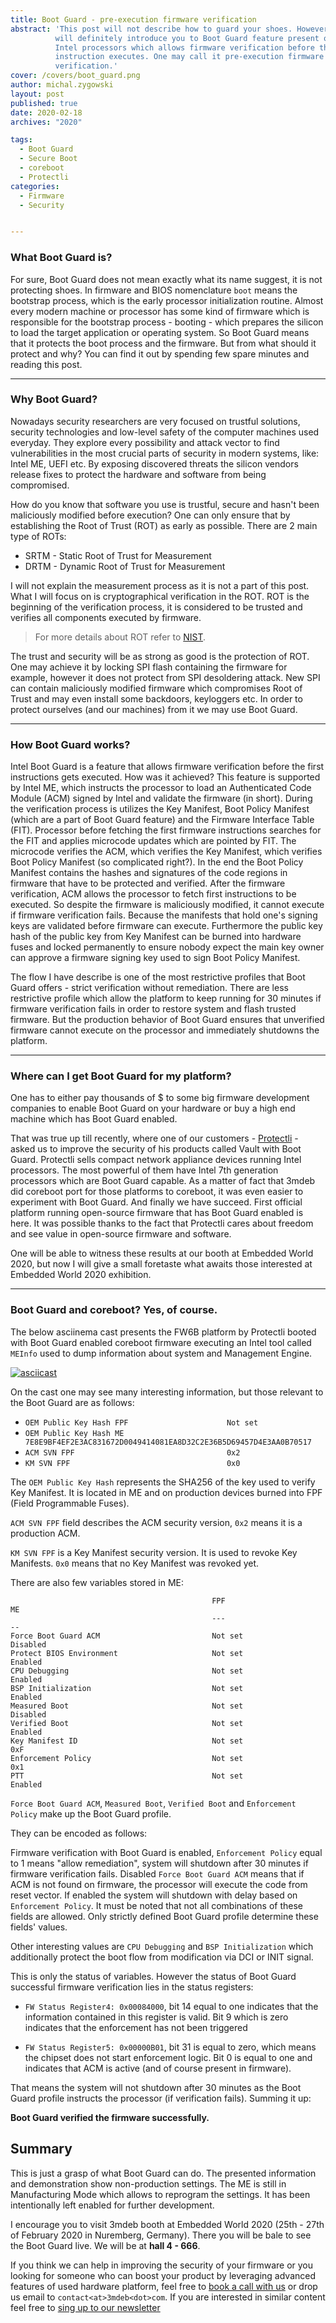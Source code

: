 ```yaml
---
title: Boot Guard - pre-execution firmware verification
abstract: 'This post will not describe how to guard your shoes. However,
          will definitely introduce you to Boot Guard feature present on
          Intel processors which allows firmware verification before the first
          instruction executes. One may call it pre-execution firmware
          verification.'
cover: /covers/boot_guard.png
author: michal.zygowski
layout: post
published: true
date: 2020-02-18
archives: "2020"

tags:
  - Boot Guard
  - Secure Boot
  - coreboot
  - Protectli
categories:
  - Firmware
  - Security


---
```

### What Boot Guard is?

For sure, Boot Guard does not mean exactly what its name suggest, it is not
protecting shoes. In firmware and BIOS nomenclature `boot` means the bootstrap
process, which is the early processor initialization routine. Almost every
modern machine or processor has some kind of firmware which is responsible for
the bootstrap process - booting - which prepares the silicon to load the target
application or operating system. So Boot Guard means that it protects the boot
process and the firmware. But from what should it protect and why? You can find
it out by spending few spare minutes and reading this post.

---
### Why Boot Guard?

Nowadays security researchers are very focused on trustful solutions, security
technologies and low-level safety of the computer machines used everyday. They
explore every possibility and attack vector to find vulnerabilities in the most
crucial parts of security in modern systems, like: Intel ME, UEFI etc. By
exposing discovered threats the silicon vendors release fixes to protect the
hardware and software from being compromised.

How do you know that software you use is trustful, secure and hasn't been
maliciously modified before execution? One can only ensure that by establishing
the Root of Trust (ROT) as early as possible. There are 2 main type of ROTs:

- SRTM - Static Root of Trust for Measurement
- DRTM - Dynamic Root of Trust for Measurement

I will not explain the measurement process as it is not a part of this post.
What I will focus on is cryptographical verification in the ROT. ROT is the
beginning of the verification process, it is considered to be trusted and
verifies all components executed by firmware.

> For more details about ROT refer to [NIST](https://csrc.nist.gov/Projects/Hardware-Roots-of-Trust).

The trust and security will be as strong as good is the protection of ROT. One
may achieve it by locking SPI flash containing the firmware for example,
however it does not protect from SPI desoldering attack. New SPI can contain
maliciously modified firmware which compromises Root of Trust and may even
install some backdoors, keyloggers etc. In order to protect ourselves (and our
machines) from it we may use Boot Guard.

---
### How Boot Guard works?

Intel Boot Guard is a feature that allows firmware verification before the
first instructions gets executed. How was it achieved? This feature is
supported by Intel ME, which instructs the processor to load an Authenticated
Code Module (ACM) signed by Intel and validate the firmware (in short). During
the verification process is utilizes the Key Manifest, Boot Policy Manifest
(which are a part of Boot Guard feature) and the Firmware Interface Table
(FIT). Processor before fetching the first firmware instructions searches for
the FIT and applies microcode updates which are pointed by FIT. The microcode
verifies the ACM, which verifies the Key Manifest, which verifies Boot Policy
Manifest (so complicated right?). In the end the Boot Policy Manifest contains
the hashes and signatures of the code regions in firmware that have to be
protected and verified. After the firmware verification, ACM allows the
processor to fetch first instructions to be executed. So despite the firmware
is maliciously modified, it cannot execute if firmware verification fails.
Because the manifests that hold one's signing keys are validated before
firmware can execute. Furthermore the public key hash of the public key from
Key Manifest can be burned into hardware fuses and locked permanently to ensure
nobody expect the main key owner can approve a firmware signing key used to
sign Boot Policy Manifest.

The flow I have describe is one of the most restrictive profiles that Boot
Guard offers - strict verification without remediation. There are less
restrictive profile which allow the platform to keep running for 30 minutes if
firmware verification fails in order to restore system and flash trusted
firmware. But the production behavior of Boot Guard ensures that unverified
firmware cannot execute on the processor and immediately shutdowns the
platform.

---
### Where can I get Boot Guard for my platform?

One has to either pay thousands of $ to some big firmware development companies
to enable Boot Guard on your hardware or buy a high end machine which has Boot
Guard enabled.

That was true up till recently, where one of our customers -
[Protectli](https://protectli.com/) - asked us to improve the security of his
products called Vault with Boot Guard. Protectli sells compact network
appliance devices running Intel processors. The most powerful of them have
Intel 7th generation processors which are Boot Guard capable. As a matter of
fact that 3mdeb did coreboot port for those platforms to coreboot, it was even
easier to experiment with Boot Guard. And finally we have succeed. First
official platform running open-source firmware that has Boot Guard enabled is
here. It was possible thanks to the fact that Protectli cares about freedom and
see value in open-source firmware and software.

One will be able to witness these results at our booth at Embedded World
2020, but now I will give a small foretaste what awaits those interested at
Embedded World 2020 exhibition.

---
### Boot Guard and coreboot? Yes, of course.

The below asciinema cast presents the FW6B platform by Protectli booted with
Boot Guard enabled coreboot firmware executing an Intel tool called `MEInfo`
used to dump information about system and Management Engine.

[![asciicast](https://asciinema.org/a/InShgUHnP389ERobESFG6BYxf.svg)](https://asciinema.org/a/InShgUHnP389ERobESFG6BYxf?speed=1)

On the cast one may see many interesting information, but those relevant to the
Boot Guard are as follows:

- `OEM Public Key Hash FPF                      Not set`
- `OEM Public Key Hash ME                       7E8E9BF4EF2E3AC831672D0049414081EA8D32C2E36B5D69457D4E3AA0B70517`
- `ACM SVN FPF                                  0x2`
- `KM SVN FPF                                   0x0`

The `OEM Public Key Hash` represents the SHA256 of the key used to verify Key
Manifest. It is located in ME and on production devices burned into FPF (Field
Programmable Fuses).

`ACM SVN FPF` field describes the ACM security version, `0x2` means it is a
production ACM.

`KM SVN FPF` is a Key Manifest security version. It is used to revoke Key
Manifests. `0x0` means that no Key Manifest was revoked yet.

There are also few variables stored in ME:
```
                                             FPF                      ME
                                             ---                      --
Force Boot Guard ACM                         Not set                  Disabled
Protect BIOS Environment                     Not set                  Enabled
CPU Debugging                                Not set                  Enabled
BSP Initialization                           Not set                  Enabled
Measured Boot                                Not set                  Disabled
Verified Boot                                Not set                  Enabled
Key Manifest ID                              Not set                  0xF
Enforcement Policy                           Not set                  0x1
PTT                                          Not set                  Enabled
```

`Force Boot Guard ACM`, `Measured Boot`, `Verified Boot` and `Enforcement
Policy` make up the Boot Guard profile.

They can be encoded as follows:

Firmware verification with Boot Guard is enabled, `Enforcement Policy` equal to
1 means "allow remediation", system will shutdown after 30 minutes if firmware
verification fails. Disabled `Force Boot Guard ACM` means that if ACM is not
found on firmware, the processor will execute the code from reset vector. If
enabled the system will shutdown with delay based on `Enforcement Policy`. It
must be noted that not all combinations of these fields are allowed. Only
strictly defined Boot Guard profile determine these fields' values.

Other interesting values are `CPU Debugging` and `BSP Initialization` which
additionally protect the boot flow from modification via DCI or INIT signal.

This is only the status of variables. However the status of Boot Guard
successful firmware verification lies in the status registers:

- `FW Status Register4: 0x00084000`, bit 14 equal to one indicates that the
  information contained in this register is valid. Bit 9 which is zero
  indicates that the enforcement has not been triggered

- `FW Status Register5: 0x00000B01`, bit 31 is equal to zero, which means the
  chipset does not start enforcement logic. Bit 0 is equal to one and indicates
  that ACM is active (and of course present in firmware).

That means the system will not shutdown after 30 minutes as the Boot Guard
profile instructs the processor (if verification fails). Summing it up:

**Boot Guard verified the firmware successfully.**

## Summary

This is just a grasp of what Boot Guard can do. The presented information and
demonstration show non-production settings. The ME is still in Manufacturing
Mode which allows to reprogram the settings. It has been intentionally left
enabled for further development.

I encourage you to visit 3mdeb booth at Embedded World 2020 (25th - 27th of
February 2020 in Nuremberg, Germany). There you will be bale to see the Boot
Guard live. We will be at **hall 4 - 666**.

If you think we can help in improving the security of your firmware or you
looking for someone who can boost your product by leveraging advanced features
of used hardware platform, feel free to [book a call with us](https://calendly.com/3mdeb/consulting-remote-meeting)
or drop us email to `contact<at>3mdeb<dot>com`. If you are interested in similar
content feel free to [sing up to our newsletter](http://eepurl.com/gfoekD)
